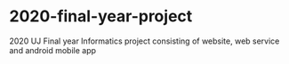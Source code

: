 # 2020-final-year-project
2020 UJ Final year Informatics project consisting of website, web service and android mobile app
